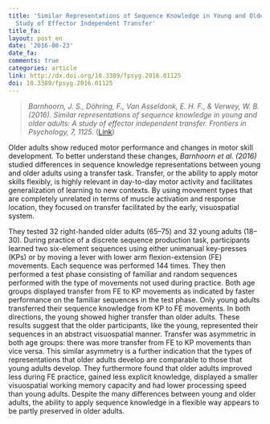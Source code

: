 ```yaml
---
title: 'Similar Representations of Sequence Knowledge in Young and Older Adults: A
  Study of Effector Independent Transfer'
title_fa:
layout: post_en
date: '2016-08-23'
date_fa:
comments: true
categories: article
link: http://dx.doi.org/10.3389/fpsyg.2016.01125
doi: 10.3389/fpsyg.2016.01125
---
```


> *Barnhoorn, J. S., Döhring, F., Van Asseldonk, E. H. F., & Verwey, W. B. (2016). Similar representations of sequence knowledge in young and older adults: A study of effector independent transfer. Frontiers in Psychology, 7, 1125.* ([Link](http://dx.doi.org/10.3389/fpsyg.2016.01125))


Older adults show reduced motor performance and changes in motor skill development. To better understand these changes, *Barnhoorn et al. (2016)* studied differences in sequence knowledge representations between young and older adults using a transfer task. Transfer, or the ability to apply motor skills flexibly, is highly relevant in day-to-day motor activity and facilitates generalization of learning to new contexts. By using movement types that are completely unrelated in terms of muscle activation and response location, they focused on transfer facilitated by the early, visuospatial system.
<!--more-->


They tested 32 right-handed older adults (65–75) and 32 young adults (18–30). During practice of a discrete sequence production task, participants learned two six-element sequences using either unimanual key-presses (KPs) or by moving a lever with lower arm flexion-extension (FE) movements. Each sequence was performed 144 times. They then performed a test phase consisting of familiar and random sequences performed with the type of movements not used during practice. Both age groups displayed transfer from FE to KP movements as indicated by faster performance on the familiar sequences in the test phase. Only young adults transferred their sequence knowledge from KP to FE movements. In both directions, the young showed higher transfer than older adults. These results suggest that the older participants, like the young, represented their sequences in an abstract visuospatial manner. Transfer was asymmetric in both age groups: there was more transfer from FE to KP movements than vice versa. This similar asymmetry is a further indication that the types of representations that older adults develop are comparable to those that young adults develop. They furthermore found that older adults improved less during FE practice, gained less explicit knowledge, displayed a smaller visuospatial working memory capacity and had lower processing speed than young adults. Despite the many differences between young and older adults, the ability to apply sequence knowledge in a flexible way appears to be partly preserved in older adults.

